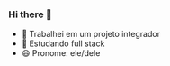 ### Hi there 👋

- 🔭 Trabalhei em um projeto integrador
- 🌱 Estudando full stack
- 😄 Pronome: ele/dele
